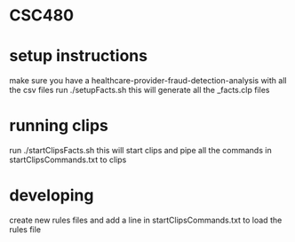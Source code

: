 # CSC480

# setup instructions
make sure you have a healthcare-provider-fraud-detection-analysis with all the csv files
run ./setupFacts.sh this will generate all the _facts.clp files

# running clips
run ./startClipsFacts.sh this will start clips and pipe all the commands in startClipsCommands.txt to clips

# developing
create new rules files and add a line in startClipsCommands.txt to load the rules file
